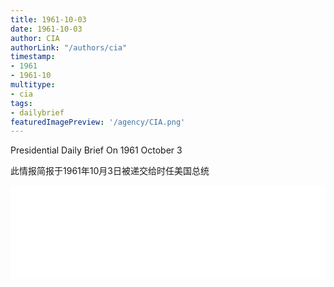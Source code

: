 ```yaml
---
title: 1961-10-03
date: 1961-10-03
author: CIA 
authorLink: "/authors/cia"
timestamp: 
- 1961
- 1961-10
multitype: 
- cia
tags: 
- dailybrief
featuredImagePreview: '/agency/CIA.png'
---
```



Presidential Daily Brief On 1961 October 3

此情报简报于1961年10月3日被递交给时任美国总统

<!--more-->





<div id="over" style="width:100%; overflow:hidden"> <iframe id="sFrame" name="sFrame" frameborder="no" border="0"  allowfullscreen marginwidth="0" scrolling="no" src = " /CIA/1961-10-03.html "  style = " position:absulute; width: 806px; top: 300;" > </iframe> </div>